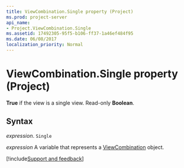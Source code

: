 ```yaml
---
title: ViewCombination.Single property (Project)
ms.prod: project-server
api_name:
- Project.ViewCombination.Single
ms.assetid: 17492305-95f5-b106-ff37-1a46ef484f95
ms.date: 06/08/2017
localization_priority: Normal
---
```



# ViewCombination.Single property (Project)

 **True** if the view is a single view. Read-only **Boolean**.


## Syntax

_expression_. `Single`

_expression_ A variable that represents a [ViewCombination](./Project.ViewCombination.md) object.

[!include[Support and feedback](~/includes/feedback-boilerplate.md)]